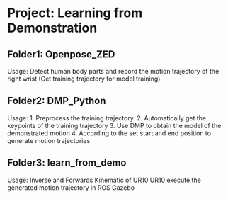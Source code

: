 # Project: Learning from Demonstration 

## Folder1: Openpose_ZED
   Usage: Detect human body parts and record the motion trajectory of the right wrist
             (Get training trajectory for model training)

## Folder2: DMP_Python 
Usage: 1. Preprocess the training trajectory. 
            2. Automatically get the keypoints of the training trajectory
            3. Use DMP to obtain the model of the demonstrated motion
            4. According to the set start and end position to generate motion trajectories


## Folder3: learn_from_demo 
Usage:  Inverse and Forwards Kinematic of UR10 
             UR10 execute the generated motion trajectory in ROS Gazebo

